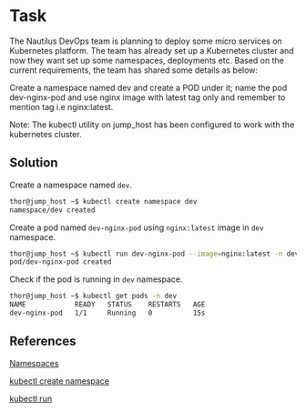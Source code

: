 # Task 
The Nautilus DevOps team is planning to deploy some micro services on Kubernetes platform. The team has already set up a Kubernetes cluster and now they want set up some namespaces, deployments etc. Based on the current requirements, the team has shared some details as below:

Create a namespace named dev and create a POD under it; name the pod dev-nginx-pod and use nginx image with latest tag only and remember to mention tag i.e nginx:latest.

Note: The kubectl utility on jump_host has been configured to work with the kubernetes cluster.
## Solution

Create a namespace named `dev`.

```sh
thor@jump_host ~$ kubectl create namespace dev
namespace/dev created
```

Create a pod named `dev-nginx-pod` using `nginx:latest` image in `dev` namespace.
```sh
thor@jump_host ~$ kubectl run dev-nginx-pod --image=nginx:latest -n dev
pod/dev-nginx-pod created
```
Check if the pod is running in `dev` namespace.

```sh
thor@jump_host ~$ kubectl get pods -n dev
NAME            READY   STATUS    RESTARTS   AGE
dev-nginx-pod   1/1     Running   0          15s
```

## References

[Namespaces](https://kubernetes.io/docs/tasks/administer-cluster/namespaces-walkthrough/)

[kubectl create namespace](https://jamesdefabia.github.io/docs/user-guide/kubectl/kubectl_create_namespace/)

[kubectl run](https://jamesdefabia.github.io/docs/user-guide/pods/single-container/)
